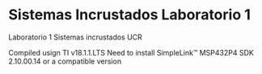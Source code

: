 # Sistemas Incrustados Laboratorio 1
Laboratorio 1 Sistemas incrustados UCR

Compiled usign TI v18.1.1.LTS
Need to install SimpleLink™ MSP432P4 SDK 2.10.00.14 or a compatible version
